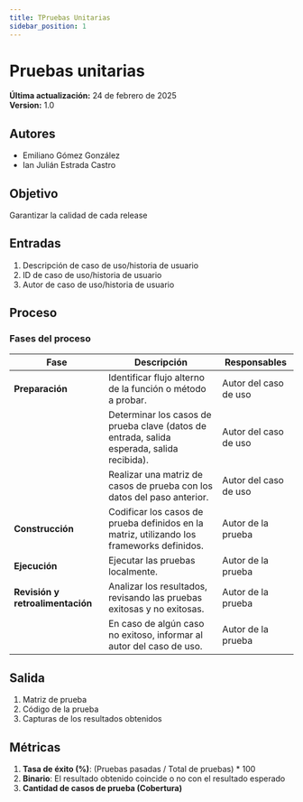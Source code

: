 ```yaml
---
title: TPruebas Unitarias
sidebar_position: 1
---
```


# Pruebas unitarias

**Última actualización:** 24 de febrero de 2025  
**Version:** 1.0

## Autores  
- Emiliano Gómez González  
- Ian Julián Estrada Castro  

## Objetivo  
Garantizar la calidad de cada release  

## Entradas  
1. Descripción de caso de uso/historia de usuario  
2. ID de caso de uso/historia de usuario  
3. Autor de caso de uso/historia de usuario  

## Proceso  

### Fases del proceso  

| Fase          | Descripción | Responsables |
|--------------|------------|--------------|
| **Preparación** | Identificar flujo alterno de la función o método a probar. | Autor del caso de uso |
|  | Determinar los casos de prueba clave (datos de entrada, salida esperada, salida recibida). | Autor del caso de uso |
|  | Realizar una matriz de casos de prueba con los datos del paso anterior. | Autor del caso de uso |
| **Construcción** | Codificar los casos de prueba definidos en la matriz, utilizando los frameworks definidos. | Autor de la prueba |
| **Ejecución** | Ejecutar las pruebas localmente. | Autor de la prueba |
| **Revisión y retroalimentación** | Analizar los resultados, revisando las pruebas exitosas y no exitosas. | Autor de la prueba |
|  | En caso de algún caso no exitoso, informar al autor del caso de uso. | Autor de la prueba |

## Salida  
1. Matriz de prueba  
2. Código de la prueba  
3. Capturas de los resultados obtenidos  

## Métricas  
1. **Tasa de éxito (%)**: (Pruebas pasadas / Total de pruebas) * 100  
2. **Binario**: El resultado obtenido coincide o no con el resultado esperado  
3. **Cantidad de casos de prueba (Cobertura)**  
